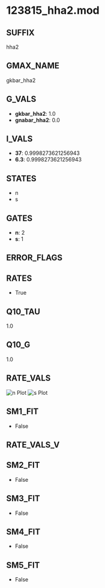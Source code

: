 # 123815_hha2.mod

## SUFFIX

hha2

## GMAX_NAME

gkbar_hha2

## G_VALS

- **gkbar_hha2**: 1.0
- **gnabar_hha2**: 0.0

## I_VALS

- **37**: 0.9998273621256943
- **6.3**: 0.9998273621256943

## STATES

- n
- s

## GATES

- **n**: 2
- **s**: 1

## ERROR_FLAGS


## RATES

- True

## Q10_TAU

1.0

## Q10_G

1.0

## RATE_VALS

![n Plot](/Users/pbozelos/Dropbox/icg-Chai-Panos/supermodels/output_markdown_files/K/123815_hha2.mod/images/n.png)
![s Plot](/Users/pbozelos/Dropbox/icg-Chai-Panos/supermodels/output_markdown_files/K/123815_hha2.mod/images/s.png)

## SM1_FIT

- False

## RATE_VALS_V

## SM2_FIT

- False

## SM3_FIT

- False

## SM4_FIT

- False

## SM5_FIT

- False

